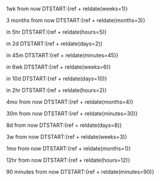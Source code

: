 1wk from now
DTSTART:{ref + reldate(weeks=1)}

3 months from now
DTSTART:{ref + reldate(months=3)}

in 5hr
DTSTART:{ref + reldate(hours=5)}

in 2d
DTSTART:{ref + reldate(days=2)}

in 45m
DTSTART:{ref + reldate(minutes=45)}

in 6wk
DTSTART:{ref + reldate(weeks=6)}

in 10d
DTSTART:{ref + reldate(days=10)}

in 2hr
DTSTART:{ref + reldate(hours=2)}

4mo from now
DTSTART:{ref + reldate(months=4)}

30m from now
DTSTART:{ref + reldate(minutes=30)}

8d from now
DTSTART:{ref + reldate(days=8)}

3w from now
DTSTART:{ref + reldate(weeks=3)}

1mo from now
DTSTART:{ref + reldate(months=1)}

12hr from now
DTSTART:{ref + reldate(hours=12)}

90 minutes from now
DTSTART:{ref + reldate(minutes=90)}
